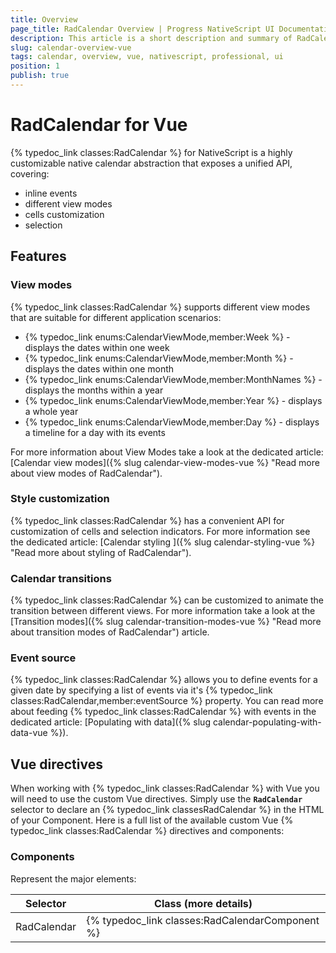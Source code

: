 ```yaml
---
title: Overview
page_title: RadCalendar Overview | Progress NativeScript UI Documentation
description: This article is a short description and summary of RadCalendar's features and their usage with Vue
slug: calendar-overview-vue
tags: calendar, overview, vue, nativescript, professional, ui
position: 1
publish: true
---
```


# RadCalendar for Vue
{% typedoc_link classes:RadCalendar %} for NativeScript is a highly customizable native calendar abstraction that exposes a unified API, covering:
- inline events
- different view modes
- cells customization
- selection

## Features

### View modes
{% typedoc_link classes:RadCalendar %} supports different view modes that are suitable for different application scenarios:

- {% typedoc_link enums:CalendarViewMode,member:Week %} - displays the dates within one week
- {% typedoc_link enums:CalendarViewMode,member:Month %} - displays the dates within one month
- {% typedoc_link enums:CalendarViewMode,member:MonthNames %} - displays the months within a year
- {% typedoc_link enums:CalendarViewMode,member:Year %} - displays a whole year
- {% typedoc_link enums:CalendarViewMode,member:Day %} - displays a timeline for a day with its events

For more information about View Modes take a look at the dedicated article: [Calendar view modes]({% slug calendar-view-modes-vue %} "Read more about view modes of RadCalendar").

### Style customization
{% typedoc_link classes:RadCalendar %} has a convenient API for customization of cells and selection indicators. For more information see the dedicated article: [Calendar styling ]({% slug calendar-styling-vue %} "Read more about styling of RadCalendar").

### Calendar transitions
{% typedoc_link classes:RadCalendar %} can be customized to animate the transition between different views. For more information take a look at the [Transition modes]({% slug calendar-transition-modes-vue %} "Read more about transition modes of RadCalendar") article.

### Event source
{% typedoc_link classes:RadCalendar %} allows you to define events for a given date by specifying a list of events via it's {% typedoc_link classes:RadCalendar,member:eventSource %} property. You can read more about feeding {% typedoc_link classes:RadCalendar %} with events in the dedicated article: [Populating with data]({% slug calendar-populating-with-data-vue %}).

## Vue directives

When working with {% typedoc_link classes:RadCalendar %} with Vue you will need to use the custom Vue directives. Simply use the **`RadCalendar`** selector to declare an {% typedoc_link classesRadCalendar %} in the HTML of your Component.
Here is a full list of the available custom Vue {% typedoc_link classes:RadCalendar %} directives and components:

### Components
Represent the major elements:

| Selector          | Class (more details)                      |
|-------------------|-------------------------------------------|
| RadCalendar | {% typedoc_link classes:RadCalendarComponent %} |
